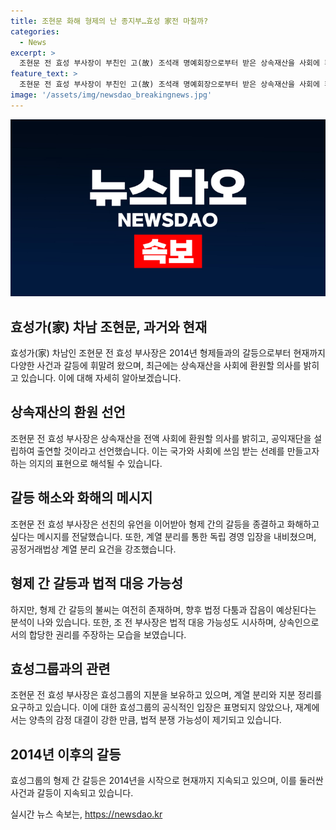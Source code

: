 ```yaml
---
title: 조현문 화해 형제의 난 종지부…효성 家전 마칠까?
categories:
  - News
excerpt: >
  조현문 전 효성 부사장이 부친인 고(故) 조석래 명예회장으로부터 받은 상속재산을 사회에 환원하겠다고 선언했다. 조 전 부사장은 선친이 물려준 상속 재산을 전액 사회에 환원하겠다며 한 푼도 제 소유로 하지 않고 공익재단을 설립해 출연하겠다고 밝혔다. 이러한 선언은 형제 간의 갈등을 종결하고 화해하고 싶다는 메시지로 해석되지만, 이에 대한 형제들의 반응은 미지수다. 불화가 지속될 가능성이 높아 보인다.
feature_text: >
  조현문 전 효성 부사장이 부친인 고(故) 조석래 명예회장으로부터 받은 상속재산을 사회에 환원하겠다고 선언했다. 조 전 부사장은 선친이 물려준 상속 재산을 전액 사회에 환원하겠다며 한 푼도 제 소유로 하지 않고 공익재단을 설립해 출연하겠다고 밝혔다. 이러한 선언은 형제 간의 갈등을 종결하고 화해하고 싶다는 메시지로 해석되지만, 이에 대한 형제들의 반응은 미지수다. 불화가 지속될 가능성이 높아 보인다.
image: '/assets/img/newsdao_breakingnews.jpg'
---
```


<p><img src="/assets/img/newsdao_breakingnews.jpg" alt="cryptoinkorea 속보" /></p>

<h2 data-ke-size="size26">효성가(家) 차남 조현문, 과거와 현재</h2>

<p data-ke-size="size16">효성가(家) 차남인 조현문 전 효성 부사장은 2014년 형제들과의 갈등으로부터 현재까지 다양한 사건과 갈등에 휘말려 왔으며, 최근에는 상속재산을 사회에 환원할 의사를 밝히고 있습니다. 이에 대해 자세히 알아보겠습니다.</p>

<h2 data-ke-size="size26">상속재산의 환원 선언</h2>

<p data-ke-size="size16">조현문 전 효성 부사장은 상속재산을 전액 사회에 환원할 의사를 밝히고, 공익재단을 설립하여 출연할 것이라고 선언했습니다. 이는 국가와 사회에 쓰임 받는 선례를 만들고자 하는 의지의 표현으로 해석될 수 있습니다.</p>

<h2 data-ke-size="size26">갈등 해소와 화해의 메시지</h2>

<p data-ke-size="size16">조현문 전 효성 부사장은 선친의 유언을 이어받아 형제 간의 갈등을 종결하고 화해하고 싶다는 메시지를 전달했습니다. 또한, 계열 분리를 통한 독립 경영 입장을 내비쳤으며, 공정거래법상 계열 분리 요건을 강조했습니다.</p>

<h2 data-ke-size="size26">형제 간 갈등과 법적 대응 가능성</h2>

<p data-ke-size="size16">하지만, 형제 간 갈등의 불씨는 여전히 존재하며, 향후 법정 다툼과 잡음이 예상된다는 분석이 나와 있습니다. 또한, 조 전 부사장은 법적 대응 가능성도 시사하며, 상속인으로서의 합당한 권리를 주장하는 모습을 보였습니다.</p>

<h2 data-ke-size="size26">효성그룹과의 관련</h2>

<p data-ke-size="size16">조현문 전 효성 부사장은 효성그룹의 지분을 보유하고 있으며, 계열 분리와 지분 정리를 요구하고 있습니다. 이에 대한 효성그룹의 공식적인 입장은 표명되지 않았으나, 재계에서는 양측의 감정 대결이 강한 만큼, 법적 분쟁 가능성이 제기되고 있습니다.</p>

<h2 data-ke-size="size26">2014년 이후의 갈등</h2>

<p data-ke-size="size16">효성그룹의 형제 간 갈등은 2014년을 시작으로 현재까지 지속되고 있으며, 이를 둘러싼 사건과 갈등이 지속되고 있습니다.</p>
실시간 뉴스 속보는, <a href="https://newsdao.kr" rel="dofollow">https://newsdao.kr</a>


